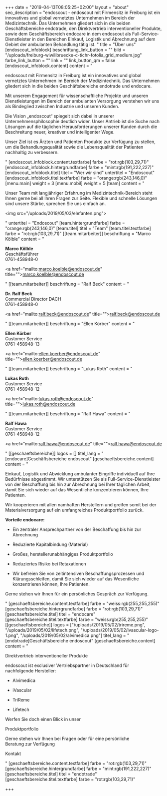 +++
date = "2019-04-13T08:05:25+02:00"
layout = "about"
seo_description = "endoscout - endoscout mit Firmensitz in Freiburg ist ein innovatives und global vernetztes Unternehmen im Bereich der Medizintechnik. Das Unternehmen gliedert sich in die beiden Geschäftsbereiche endotrade, den Direktvertrieb interventioneller Produkte, sowie dem Geschäftsbereich endocare in dem endoscout als Full-Service- Dienstleister in den Bereichen EInkauf, Logistik und Abrechnung auf dem Gebiet der ambulanten Behandlung tätig ist. "
title = "Über uns"
[endoscout_infoblock]
beschriftung_link_button = ""
bild = "/uploads/freiburg-wiwilibruecke-c-tichr-fotolia_grid_medium.jpg"
farbe_link_button = ""
link = ""
link_button_qm = false
[endoscout_infoblock.content]
content = "<p>endoscout mit Firmensitz in Freiburg ist ein innovatives und global vernetztes Unternehmen im Bereich der Medizintechnik. Das Unternehmen gliedert sich in die beiden Geschäftsbereiche endotrade und endocare.</p><p>Mit unserem Engagement für wissenschaftliche Projekte und unseren Dienstleistungen im Bereich der ambulanten Versorgung verstehen wir uns als Bindeglied zwischen Industrie und unseren Kunden.</p><p>Die Vision „endoscout“ spiegelt sich dabei in unserer Unternehmensphilosophie deutlich wider. Unser Antrieb ist die Suche nach Lösungen auf die täglichen Herausforderungen unserer Kunden durch die Beschreitung neuer, kreativer und intelligenter Wege.</p><p>Unser Ziel ist es Ärzten und Patienten Produkte zur Verfügung zu stellen, um die Behandlungsqualität sowie die Lebensqualität der Patienten nachhaltig zu verbessern.</p>"
[endoscout_infoblock.content.textfarbe]
farbe = "rot:rgb(103,29,71)"
[endoscout_infoblock.hintergrundfarbe]
farbe = "mint:rgb(191,222,227)"
[endoscout_infoblock.titel]
titel = "Wer wir sind"
untertitel = "Endoscout"
[endoscout_infoblock.titel.textfarbe]
farbe = "orange:rgb(243,146,0)"
[menu.main]
weight = 3
[menu.mobil]
weight = 5
[team]
content = "<p>Unser Team mit langjähriger Erfahrung im Medizintechnik-Bereich steht Ihnen gerne bei all Ihren Fragen zur Seite. Flexible und schnelle Lösungen sind unsere Stärke, sprechen Sie uns einfach an.</p><p><img src=\"/uploads/2019/05/03/elefanten.png\"></p>"
untertitel = "Endoscout"
[team.hintergrundfarbe]
farbe = "orange:rgb(243,146,0)"
[team.titel]
titel = "Team"
[team.titel.textfarbe]
farbe = "rot:rgb(103,29,71)"
[[team.mitarbeiter]]
beschriftung = "Marco Kölble"
content = "<p><strong>Marco Kölble</strong><br>Geschäftsführer <br>0761-458948-0</p><p><a href=\"mailto:marco.koelble@endoscout.de\" title=\"\">marco.koelble@endoscout.de</a></p>"
[[team.mitarbeiter]]
beschriftung = "Ralf Beck"
content = "<p><strong>Dr. Ralf Beck</strong><br>Commercial Director DACH<br>0761-458948-0</p><p><a href=\"mailto:ralf.beck@endoscout.de\" title=\"\">ralf.beck@endoscout.de</a></p>"
[[team.mitarbeiter]]
beschriftung = "Ellen Körber"
content = "<p><strong>Ellen Körber</strong><br>Customer Service <br>0761-458948-13</p><p><a href=\"mailto:ellen.koerber@endoscout.de\" title=\"\">ellen.koerber@endoscout.de</a></p>"
[[team.mitarbeiter]]
beschriftung = "Lukas Roth"
content = "<p><strong>Lukas Roth</strong><br>Customer Service <br>0761-458948-12</p><p><a href=\"mailto:lukas.roth@endoscout.de\" title=\"\">lukas.roth@endoscout.de</a></p>"
[[team.mitarbeiter]]
beschriftung = "Ralf Hawa"
content = "<p><strong>Ralf Hawa</strong><br>Customer Service <br>0761-458948-12</p><p><a href=\"mailto:ralf.hawa@endoscout.de\" title=\"\">ralf.hawa@endoscout.de</a></p>"
[[geschaeftsbereiche]]
logos = []
titel_lang = "[endocare]Geschäftsbereiche endoscout"
[geschaeftsbereiche.content]
content = "<p>Einkauf, Logistik und Abwicklung ambulanter Eingriffe individuell auf Ihre Bedürfnisse abgestimmt. Wir unterstützen Sie als Full-Service-Dienstleister <br>von der Beschaffung bis hin zur Abrechnung bei Ihrer täglichen Arbeit, <br>damit Sie sich wieder auf das Wesentliche konzentrieren können, Ihre Patienten.</p><p>Wir kooperieren mit allen namhaften Herstellern und greifen somit bei der Materialversorgung auf ein umfangreiches Produktportfolio zurück.</p><p></p><p><strong>Vorteile endocare:</strong></p><ul><li><p>Ein zentraler Ansprechpartner von der Beschaffung bis hin zur Abrechnung</p></li><li><p>Reduzierte Kapitalbindung (Material)</p></li><li><p>Großes, herstellerunabhängiges Produktportfolio</p></li><li><p>Reduziertes Risiko bei Retaxationen</p></li><li><p>Wir befreien Sie von zeitintensiven Beschaffungsprozessen und Klärungsschleifen, damit Sie sich wieder auf das Wesentliche konzentrieren können, Ihre Patienten.</p></li></ul><p>Gerne stehen wir Ihnen für ein persönliches Gespräch zur Verfügung.</p>"
[geschaeftsbereiche.content.textfarbe]
farbe = "weiss:rgb(255,255,255)"
[geschaeftsbereiche.hintergrundfarbe]
farbe = "rot:rgb(103,29,71)"
[geschaeftsbereiche.titel]
titel = "endocare"
[geschaeftsbereiche.titel.textfarbe]
farbe = "weiss:rgb(255,255,255)"
[[geschaeftsbereiche]]
logos = ["/uploads/2019/05/02/trireme.png", "/uploads/2019/05/02/lifetech.png", "/uploads/2019/05/02/ivascular-logo-1.png", "/uploads/2019/05/02/alvimedica.png"]
titel_lang = "[endotrade]Geschäftsbereiche endoscout"
[geschaeftsbereiche.content]
content = "<p>Direktvertrieb interventioneller Produkte</p><p>endoscout ist exclusiver Vertriebspartner in Deutschland für <br>nachfolgende Hersteller:</p><ul><li><p>Alvimedica</p></li><li><p>iVascular</p></li><li><p>TriReme</p></li><li><p>Lifetech</p></li></ul><p>Werfen Sie doch einen Blick in unser</p><p>Produktportfolio</p><p>Gerne stehen wir Ihnen bei Fragen oder für eine persönliche <br>Beratung zur Verfügung</p><p>Kontakt</p>"
[geschaeftsbereiche.content.textfarbe]
farbe = "rot:rgb(103,29,71)"
[geschaeftsbereiche.hintergrundfarbe]
farbe = "mint:rgb(191,222,227)"
[geschaeftsbereiche.titel]
titel = "endotrade"
[geschaeftsbereiche.titel.textfarbe]
farbe = "rot:rgb(103,29,71)"

+++
